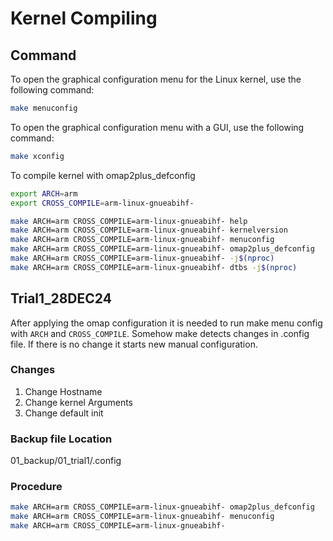 # Kernel Compiling

## Command

To open the graphical configuration menu for the Linux kernel, use the following command:

```bash
make menuconfig
```

To open the graphical configuration menu with a GUI, use the following command:

```bash
make xconfig
```

To compile kernel with omap2plus_defconfig

```bash
export ARCH=arm
export CROSS_COMPILE=arm-linux-gnueabihf-

make ARCH=arm CROSS_COMPILE=arm-linux-gnueabihf- help
make ARCH=arm CROSS_COMPILE=arm-linux-gnueabihf- kernelversion
make ARCH=arm CROSS_COMPILE=arm-linux-gnueabihf- menuconfig
make ARCH=arm CROSS_COMPILE=arm-linux-gnueabihf- omap2plus_defconfig
make ARCH=arm CROSS_COMPILE=arm-linux-gnueabihf- -j$(nproc)
make ARCH=arm CROSS_COMPILE=arm-linux-gnueabihf- dtbs -j$(nproc)

```

## Trial1_28DEC24

After applying the omap configuration it is needed to run make menu config with `ARCH` and `CROSS_COMPILE`.
Somehow make detects changes in .config file. If there is no change it starts new manual configuration.

### Changes

1. Change Hostname
2. Change kernel Arguments
3. Change default init

### Backup file Location

01_backup/01_trial1/.config

### Procedure

```bash
make ARCH=arm CROSS_COMPILE=arm-linux-gnueabihf- omap2plus_defconfig
make ARCH=arm CROSS_COMPILE=arm-linux-gnueabihf- menuconfig
make ARCH=arm CROSS_COMPILE=arm-linux-gnueabihf-
```
